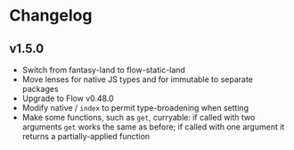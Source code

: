 # Changelog

## v1.5.0

- Switch from fantasy-land to flow-static-land
- Move lenses for native JS types and for immutable to separate packages
- Upgrade to Flow v0.48.0
- Modify native / `index` to permit type-broadening when setting
- Make some functions, such as `get`, curryable: if called with two arguments
  `get` works the same as before; if called with one argument it returns
  a partially-applied function
